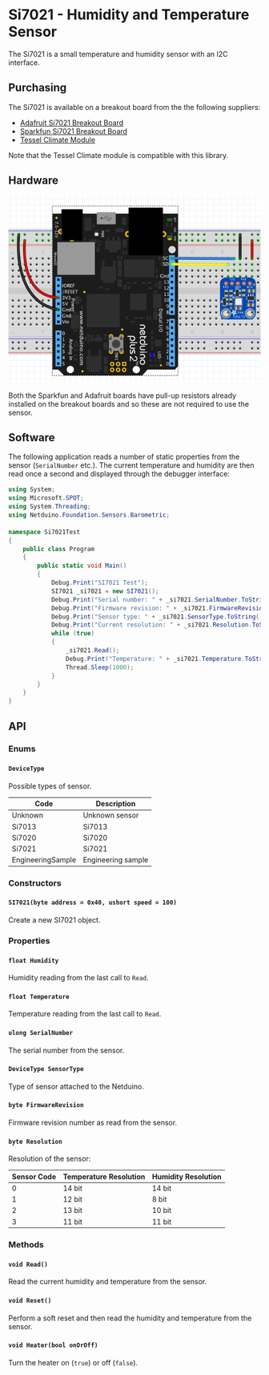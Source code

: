 # Si7021 - Humidity and Temperature Sensor

The Si7021 is a small temperature and humidity sensor with an I2C interface.

## Purchasing

The Si7021 is available on a breakout board from the the following suppliers:

* [Adafruit Si7021 Breakout Board](https://www.adafruit.com/product/3251)
* [Sparkfun Si7021 Breakout Board](https://www.sparkfun.com/products/13763)
* [Tessel Climate Module](https://www.seeedstudio.com/Tessel-Climate-Module-p-2225.html)

Note that the Tessel Climate module is compatible with this library.

## Hardware

![Si7021 Connected to Netduino](Si7021OnBreadboard.png)

Both the Sparkfun and Adafruit boards have pull-up resistors already installed on the breakout boards and so these are not required to use the sensor.

## Software

The following application reads a number of static properties from the sensor (`SerialNumber` etc.).  The current temperature and humidity are then read once a second and displayed through the debugger interface:

```csharp
using System;
using Microsoft.SPOT;
using System.Threading;
using Netduino.Foundation.Sensors.Barometric;

namespace Si7021Test
{
    public class Program
    {
        public static void Main()
        {
            Debug.Print("SI7021 Test");
            SI7021 _si7021 = new SI7021();
            Debug.Print("Serial number: " + _si7021.SerialNumber.ToString());
            Debug.Print("Firmware revision: " + _si7021.FirmwareRevision.ToString());
            Debug.Print("Sensor type: " + _si7021.SensorType.ToString());
            Debug.Print("Current resolution: " + _si7021.Resolution.ToString());
            while (true)
            {
                _si7021.Read();
                Debug.Print("Temperature: " + _si7021.Temperature.ToString("f2") + ", Humidity: " + _si7021.Humidity.ToString("f2"));
                Thread.Sleep(1000);
            }
        }
    }
}
```

## API

### Enums

#### `DeviceType`

Possible types of sensor.

| Code              | Description        |
|-------------------|--------------------|
| Unknown           | Unknown sensor     |
| Si7013            | Si7013             |
| Si7020            | Si7020             |
| Si7021            | Si7021             |
| EngineeringSample | Engineering sample |

### Constructors

#### `SI7021(byte address = 0x40, ushort speed = 100)`

Create a new SI7021 object.

### Properties

#### `float Humidity`

Humidity reading from the last call to `Read`.

#### `float Temperature`

Temperature reading from the last call to `Read`.

#### `ulong SerialNumber`

The serial number from the sensor.

#### `DeviceType SensorType`

Type of sensor attached to the Netduino.

#### `byte FirmwareRevision`

Firmware revision number as read from the sensor.

#### `byte Resolution`

Resolution of the sensor:

| Sensor Code | Temperature Resolution | Humidity Resolution |
|-------------|------------------------|---------------------|
| 0           | 14 bit                 | 14 bit              |
| 1           | 12 bit                 | 8 bit               |
| 2           | 13 bit                 | 10 bit              |
| 3           | 11 bit                 | 11 bit              |

### Methods

#### `void Read()`

Read the current humidity and temperature from the sensor.

#### `void Reset()`

Perform a soft reset and then read the humidity and temperature from the sensor.

#### `void Heater(bool onOrOff)`

Turn the heater on (`true`) or off (`false`).